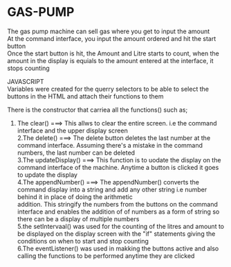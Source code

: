 # GAS-PUMP
The gas pump machine can sell gas where you get to input the amount<br>
At the command interface, you input the amount ordered and hit the start button<br>
Once the start button is hit, the Amount and Litre starts to count, when the amount in the display is equials to the amount entered at the interface, it stops counting<br>

JAVASCRIPT<br>
Variables were created for the querry selectors to be able to select the buttons in the HTML and attach their functions to them <br>

There is the constructor that carriea all the functions() such as;<br>
1. The clear()  ===> This allws to clear the entire screen. i.e the command interface and the upper display screen<br>
2.The delete() ===> The delete button deletes the last number at the command interface. Assuming there's a mistake in the command numbers, the last number can be deleted<br>
3.The updateDisplay() ===> This function is to uodate the display on the command interface of the machine. Anytime a button is clicked it goes to update the display<br>
4.The appendNumber() ===> The appendNumber() converts the command display into a string and add any other string i.e number behind it in place of doing the arithmetic<br>
addition. This stringify the numbers from the buttons on the command interface and enables the addition of of numbers as a form of string  so there can be a display of multiple numbers<br>
5.the setIntervaal() was used for the counting of the litres and amount to be displayed on the display screen with the "if" statements giving the conditions on when to start and stop counting<br>
6.The eventListener() was used in makking the buttons active and also calling the functions to be performed anytime they are clicked
